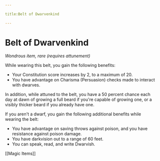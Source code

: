 --- 
title:Belt of Dwarvenkind 
---
# Belt of Dwarvenkind

*Wondrous item, rare (requires attunement)*

While wearing this belt, you gain the following benefits:

- Your Constitution score increases by 2, to a maximum of 20.
- You have advantage on Charisma (Persuasion) checks made to interact with dwarves.

In addition, while attuned to the belt, you have a 50 percent chance each day at dawn of growing a full beard if you're capable of growing one, or a visibly thicker beard if you already have one.

If you aren't a dwarf, you gain the following additional benefits while wearing the belt:

- You have advantage on saving throws against poison, and you have resistance against poison damage.
- You have darkvision out to a range of 60 feet.
- You can speak, read, and write Dwarvish.


[[Magic Items]]
